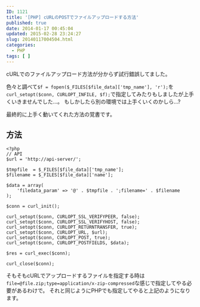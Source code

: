 ```yaml
---
ID: 1121
title: '[PHP] cURLのPOSTでファイルアップロードする方法'
published: true
date: 2014-01-17 00:45:04
updated: 2015-02-28 23:24:27
slug: 20140117004504.html
categories:
  - PHP
tags: [ ]
---
```

cURLでのファイルアップロード方法が分からず試行錯誤してました。

色々と調べて`$f = fopen($_FILES[$file_data]['tmp_name'], 'r');`を`curl_setopt($conn, CURLOPT_INFILE, $f);`で指定してみたりもしましたが上手くいきませんでした…。
<span class="text-muted">もしかしたら別の環境では上手くいくのかしら…?</span>

最終的に上手く動いてくれた方法の覚書です。

<!--more-->

## 方法

```language-php
<?php
// API
$url = 'http://api-server/';

$tmpfile  = $_FILES[$file_data]['tmp_name'];
$filename = $_FILES[$file_data]['name'];

$data = array(
    'filedata_param' => '@' . $tmpfile . ';filename=' . $filename
);

$conn = curl_init();

curl_setopt($conn, CURLOPT_SSL_VERIFYPEER, false);
curl_setopt($conn, CURLOPT_SSL_VERIFYHOST, false);
curl_setopt($conn, CURLOPT_RETURNTRANSFER, true);
curl_setopt($conn, CURLOPT_URL, $url);
curl_setopt($conn, CURLOPT_POST, true);
curl_setopt($conn, CURLOPT_POSTFIELDS, $data);

$res = curl_exec($conn);

curl_close($conn); 
```

そもそもcURLでアップロードするファイルを指定する時は`file=@file.zip;type=application/x-zip-compressed`な感じで指定してやる必要があるわけで。
それと同じようにPHPでも指定してやると上記のようになります。